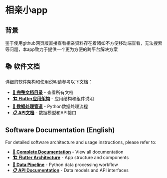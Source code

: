 # 相亲小app

## 背景
鉴于使用github网页版直接查看相亲资料存在着诸如不方便移动端查看，无法搜索等问题，本app致力于提供一个更为方便的跨平台解决方案

## 📚 软件文档
详细的软件架构和使用说明请参考以下文档：

- **[📁 完整文档目录](https://github.com/975125089bb/flutter_app/tree/master/docs)** - 查看所有文档
- **[🏗️ Flutter应用架构](https://github.com/975125089bb/flutter_app/blob/master/docs/FLUTTER_ARCHITECTURE_cn.md)** - 应用结构和组件说明
- **[🔧 数据处理管道](https://github.com/975125089bb/flutter_app/blob/master/docs/DATA_PIPELINE_cn.md)** - Python数据处理流程
- **[📋 API文档](https://github.com/975125089bb/flutter_app/blob/master/docs/API_DOCUMENTATION_cn.md)** - 数据模型和API接口

## Software Documentation (English)
For detailed software architecture and usage instructions, please refer to:

- **[📁 Complete Documentation](https://github.com/975125089bb/flutter_app/tree/master/docs)** - View all documentation
- **[🏗️ Flutter Architecture](https://github.com/975125089bb/flutter_app/blob/master/docs/FLUTTER_ARCHITECTURE_en.md)** - App structure and components
- **[🔧 Data Pipeline](https://github.com/975125089bb/flutter_app/blob/master/docs/DATA_PIPELINE_en.md)** - Python data processing workflow  
- **[📋 API Documentation](https://github.com/975125089bb/flutter_app/blob/master/docs/API_DOCUMENTATION_en.md)** - Data models and API interfaces